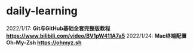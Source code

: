 # daily-learning

2022/1/17: **Git与GitHub基础全套完整版教程 https://www.bilibili.com/video/BV1pW411A7a5**
2022/1/24: **Mac终端配置 Oh-My-Zsh https://ohmyz.sh**
